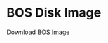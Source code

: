 # BOS Disk Image

Download [BOS Image](https://drive.google.com/file/d/1B0UQ2KNdEa6qCy2oG4gUQi4Nw_pnpKOX/view?usp=sharing)

